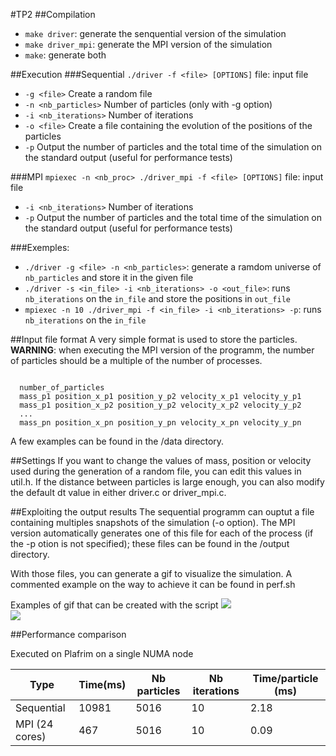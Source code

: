 #TP2
##Compilation
* `make driver`: generate the senquential version of the simulation
* `make driver_mpi`: generate the MPI version of the simulation
* `make`: generate both


##Execution
###Sequential
`./driver -f <file> [OPTIONS]` file: input file
* `-g <file>`          Create a random file 
* `-n <nb_particles>`  Number of particles (only with -g option)
* `-i <nb_iterations>` Number of iterations
* `-o <file>`          Create a file containing the evolution of the positions of the particles   
* `-p`                 Output the number of particles and the total time of the simulation on the standard output (useful for performance tests)


###MPI
`mpiexec -n <nb_proc> ./driver_mpi -f <file> [OPTIONS]` file: input file
* `-i <nb_iterations>` Number of iterations
* `-p`                 Output the number of particles and the total time of the simulation on the standard output (useful for performance tests)


###Exemples:
* `./driver -g <file> -n <nb_particles>`: generate a ramdom universe of `nb_particles` and store it in the given file
* `./driver -s <in_file> -i <nb_iterations> -o <out_file>`: runs `nb_iterations` on the `in_file` and store the positions in `out_file`
* `mpiexec -n 10 ./driver_mpi -f <in_file> -i <nb_iterations> -p`: runs `nb_iterations` on the `in_file`


##Input file format
A very simple format is used to store the particles.<br/>
**WARNING**: when executing the MPI version of the programm, the number of particles should be a multiple of the number of processes.
<pre><code>
  number_of_particles
  mass_p1 position_x_p1 position_y_p2 velocity_x_p1 velocity_y_p1
  mass_p1 position_x_p2 position_y_p2 velocity_x_p2 velocity_y_p2
  ...
  mass_pn position_x_pn position_y_pn velocity_x_pn velocity_y_pn
</pre></code>


A few examples can be found in the /data directory.


##Settings
If you want to change the values of mass, position or velocity used during the generation of a random file, you can edit this values in util.h. If the distance between particles is large enough, you can also modify the default dt value in either driver.c or driver_mpi.c.


##Exploiting the output results
The sequential programm can ouptut a file containing multiples snapshots of the simulation (-o option).
The MPI version automatically generates one of this file for each of the process (if the -p otion is not specified); these files can be found in the /output directory.


With those files, you can generate a gif to visualize the simulation. A commented example on the way to achieve it can be found in perf.sh


Examples of gif that can be created with the script
![](http://zippy.gfycat.com/OrangeUnpleasantIrrawaddydolphin.gif)</br>
![](http://zippy.gfycat.com/CircularFewAfricanjacana.gif)


##Performance comparison

Executed on Plafrim on a single NUMA node

| Type            | Time(ms)      |  Nb particles   |   Nb iterations | Time/particle (ms)  |
| --------------- | ------------- | --------------- | --------------- | ------------------- |
| Sequential      |    10981      |       5016      |      10         |       2.18          |
| MPI (24 cores)  |     467       |        5016     |      10         |       0.09          |

